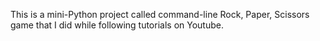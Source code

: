 This is a mini-Python project called command-line Rock, Paper, Scissors game that I did while following tutorials on Youtube.